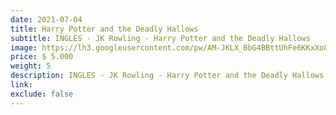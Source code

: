 ```yaml
---
date: 2021-07-04
title: Harry Potter and the Deadly Hallows
subtitle: INGLES - JK Rowling - Harry Potter and the Deadly Hallows
image: https://lh3.googleusercontent.com/pw/AM-JKLX_BbG4BBttUhFe6KKxXo8GPjeR48-6AgBU9TheMN5FHq5U7HtMfroYchuhjn8mwxOIxqCtJSY0DMhLwB2z-e5z0XsjruqobmrvbBs8u2qkdIEoSl-HDKjsNFI46gfXzvWF3dO2wEUsjj6fCVbyv5Lflw=w466-h621-no?authuser=0
price: $ 5.000
weight: 5
description: INGLES - JK Rowling - Harry Potter and the Deadly Hallows. Lleva 3x2 en todos los libros
link: 
exclude: false
---
```

